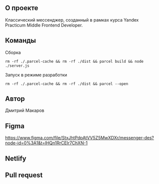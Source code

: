 ## О проекте
Классический мессенджер, созданный в рамках курса Yandex Practicum Middle Frontend Developer.

## Команды

Сборка
```
rm -rf ./.parcel-cache && rm -rf ./dist && parcel build && node ./server.js
```

Запуск в режиме разработки
```
rm -rf ./.parcel-cache && rm -rf ./dist && parcel --open
```

## Автор
Дмитрий Макаров

## Figma
https://www.figma.com/file/StxJhtPdpAtVV5Z5MwXDXr/messenger-des?node-id=0%3A1&t=lHQn1RrCEIr7ChXN-1

## Netlify


## Pull request

